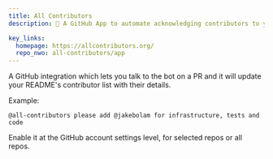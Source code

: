 ```yaml
---
title: All Contributors
description: 🤖 A GitHub App to automate acknowledging contributors to your open source projects

key_links:
  homepage: https://allcontributors.org/
  repo_nwo: all-contributors/app
---
```


A GitHub integration which lets you talk to the bot on a PR and it will update your README's contributor list with their details.

Example:

```
@all-contributors please add @jakebolam for infrastructure, tests and code
```

Enable it at the GitHub account settings level, for selected repos or all repos.
